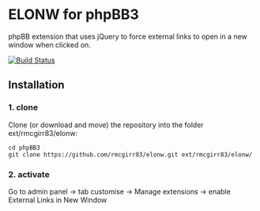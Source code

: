 # ELONW for phpBB3

phpBB extension that uses jQuery to force external links to open in a new window when clicked on.

[![Build Status](https://github.com/rmcgirr83/elonw/workflows/Tests/badge.svg)](https://github.com/rmcgirr83/elonw/actions)

## Installation

### 1. clone
Clone (or download and move) the repository into the folder ext/rmcgirr83/elonw:

```
cd phpBB3
git clone https://github.com/rmcgirr83/elonw.git ext/rmcgirr83/elonw/
```

### 2. activate
Go to admin panel -> tab customise -> Manage extensions -> enable External Links in New Window

